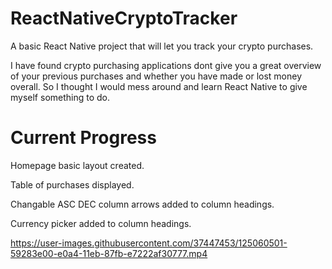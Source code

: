 # ReactNativeCryptoTracker

A basic React Native project that will let you track your crypto purchases.

I have found crypto purchasing applications dont give you a great overview of your previous purchases and whether you have made or lost money overall. 
So I thought I would mess around and learn React Native to give myself something to do.

# Current Progress

Homepage basic layout created.

Table of purchases displayed.

Changable ASC DEC column arrows added to column headings.

Currency picker added to column headings.


https://user-images.githubusercontent.com/37447453/125060501-59283e00-e0a4-11eb-87fb-e7222af30777.mp4



